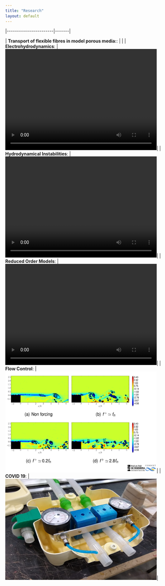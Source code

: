 ```yaml
---
title: "Research"
layout: default
---
```

|-----------------------|-------|

|  **Transport of flexible fibres in model porous media:**: | |
| **Electrohydrodynamics**:  | <video width="480" height="320" autoplay loop controls="controls"><source src='./dbd_starting.mp4' type="video/mp4"></video>|
| **Hydrodynamical Instabilities**:  | <video width="480" height="320" autoplay loop controls="controls"><source src='./vortex2.mp4' type="video/mp4"></video>|
| **Reduced Order Models**:  | <video width="480" height="320" autoplay loop controls="controls"><source src='./cluster_ted.mp4' type="video/mp4"></video>|
| **Flow Control**:  | <img width="480" height="320" src='./backwardstep.jpg'/>|
| **COVID 19**:  | <img width="480" height="320" src='./acra_lfd.jpg'/>|









